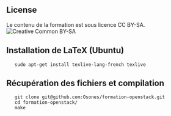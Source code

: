 License
-------
Le contenu de la formation est sous licence CC BY-SA.
![Creative Common BY-SA](http://mirrors.creativecommons.org/presskit/buttons/88x31/png/by-sa.png)

Installation de LaTeX (Ubuntu)
------------------------------

       sudo apt-get install texlive-lang-french texlive


Récupération des fichiers et compilation
----------------------------------------

       git clone git@github.com:Osones/formation-openstack.git
       cd formation-openstack/
       make

